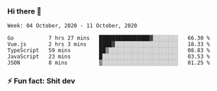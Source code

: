 ### Hi there 👋
<!--START_SECTION:waka-->
```text
Week: 04 October, 2020 - 11 October, 2020

Go           7 hrs 27 mins   ████████████████▓░░░░░░░░   66.30 % 
Vue.js       2 hrs 3 mins    ████▓░░░░░░░░░░░░░░░░░░░░   18.33 % 
TypeScript   59 mins         ██▒░░░░░░░░░░░░░░░░░░░░░░   08.83 % 
JavaScript   23 mins         █░░░░░░░░░░░░░░░░░░░░░░░░   03.53 % 
JSON         8 mins          ▒░░░░░░░░░░░░░░░░░░░░░░░░   01.25 % 
```
<!--END_SECTION:waka-->
<!--
**TG4LAaron/TG4LAaron** is a ✨ _special_ ✨ repository because its `README.md` (this file) appears on your GitHub profile.

Here are some ideas to get you started:

- 🔭 I’m currently working on ...
- 🌱 I’m currently learning ...
- 👯 I’m looking to collaborate on ...
- 🤔 I’m looking for help with ...
- 💬 Ask me about ...
- 📫 How to reach me: ...
- 😄 Pronouns: ...
- ⚡ Fun fact: ...
-->
### ⚡ Fun fact: Shit dev
